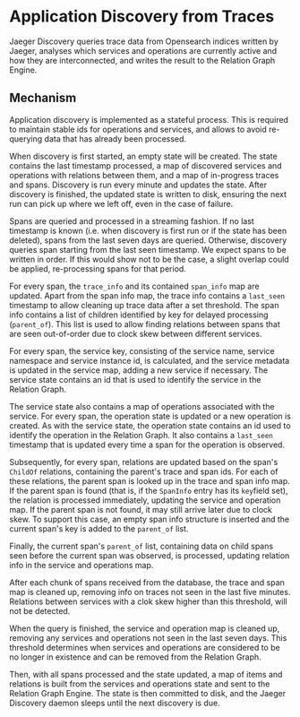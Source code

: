 # Application Discovery from Traces

Jaeger Discovery queries trace data from Opensearch indices written by Jaeger,
analyses which services and operations are currently active and how they are
interconnected, and writes the result to the Relation Graph Engine.

## Mechanism

Application discovery is implemented as a stateful process. This is required to
maintain stable ids for operations and services, and allows to avoid re-querying
data that has already been processed.

When discovery is first started, an empty state will be created. The state
contains the last timestamp processed, a map of discovered services and
operations with relations between them, and a map of in-progress traces and
spans. Discovery is run every minute and updates the state. After discovery is
finished, the updated state is written to disk, ensuring the next run can pick
up where we left off, even in the case of failure.

Spans are queried and processed in a streaming fashion. If no last timestamp is
known (i.e. when discovery is first run or if the state has been deleted), spans
from the last seven days are queried. Otherwise, discovery queries span starting
from the last seen timestamp. We expect spans to be written in order. If this
would show not to be the case, a slight overlap could be applied, re-processing
spans for that period.

For every span, the `trace_info` and its contained `span_info` map are updated.
Apart from the span info map, the trace info contains a `last_seen` timestamp to
allow cleaning up trace data after a set threshold. The span info contains a
list of children identified by key for delayed processing (`parent_of`). This
list is used to allow finding relations between spans that are seen out-of-order
due to clock skew between different services.

For every span, the service key, consisting of the service name, service
namespace and service instance id, is calculated, and the service metadata is
updated in the service map, adding a new service if necessary. The service state
contains an id that is used to identify the service in the Relation Graph.

The service state also contains a map of operations associated with the service.
For every span, the operation state is updated or a new operation is created. As
with the service state, the operation state contains an id used to identify the
operation in the Relation Graph. It also contains a `last_seen` timestamp that
is updated every time a span for the operation is observed.

Subsequently, for every span, relations are updated based on the span's
`ChildOf` relations, containing the parent's trace and span ids. For each of
these relations, the parent span is looked up in the trace and span info map. If
the parent span is found (that is, if the `SpanInfo` entry has its `key`field
set), the relation is processed immediately, updating the service and operation
map. If the parent span is not found, it may still arrive later due to clock
skew. To support this case, an empty span info structure is inserted and the
current span's key is added to the `parent_of` list.

Finally, the current span's `parent_of` list, containing data on child spans
seen before the current span was observed, is processed, updating relation info
in the service and operations map.

After each chunk of spans received from the database, the trace and span map is
cleaned up, removing info on traces not seen in the last five minutes. Relations
between services with a clok skew higher than this threshold, will not be
detected.

When the query is finished, the service and operation map is cleaned up,
removing any services and operations not seen in the last seven days. This
threshold determines when services and operations are considered to be no longer
in existence and can be removed from the Relation Graph.

Then, with all spans processed and the state updated, a map of items and
relations is built from the services and operations state and sent to the
Relation Graph Engine. The state is then committed to disk, and the Jaeger
Discovery daemon sleeps until the next discovery is due.
